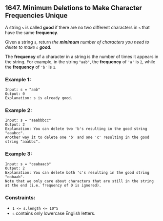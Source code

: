 ## 1647. Minimum Deletions to Make Character Frequencies Unique

A string ```s``` is called **good** if there are no two different characters in ```s``` that have the same **frequency**.

Given a string ```s```, return *the **minimum** number of characters you need to delete to make ```s``` **good**.*

The **frequency** of a character in a string is the number of times it appears in the string. For example, in the string ```"aab"```, the **frequency** of ```'a'``` is ```2```, while the **frequency** of ```'b'``` is ```1```.

### Example 1:
```
Input: s = "aab"
Output: 0
Explanation: s is already good.
```
### Example 2:
```
Input: s = "aaabbbcc"
Output: 2
Explanation: You can delete two 'b's resulting in the good string "aaabcc".
Another way it to delete one 'b' and one 'c' resulting in the good string "aaabbc".
```
### Example 3:
```
Input: s = "ceabaacb"
Output: 2
Explanation: You can delete both 'c's resulting in the good string "eabaab".
Note that we only care about characters that are still in the string at the end (i.e. frequency of 0 is ignored).
```

### Constraints:

* ```1 <= s.length <= 10^5```
* ```s``` contains only lowercase English letters.